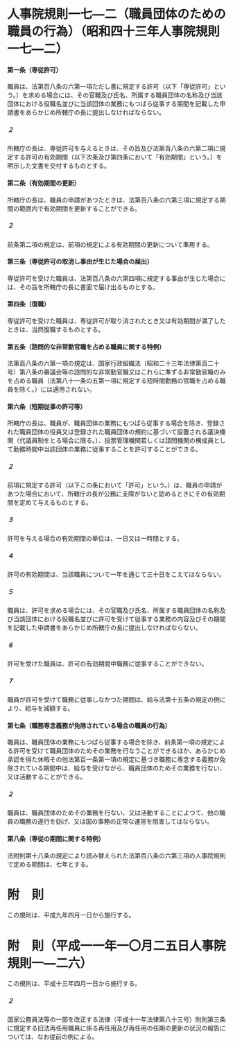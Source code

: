 # 人事院規則一七―二（職員団体のための職員の行為）（昭和四十三年人事院規則一七―二）
#### 第一条（専従許可）
職員は、法第百八条の六第一項ただし書に規定する許可（以下「専従許可」という。）を求める場合には、その官職及び氏名、所属する職員団体の名称及び当該団体における役職名並びに当該団体の業務にもつぱら従事する期間を記載した申請書をあらかじめ所轄庁の長に提出しなければならない。
##### ２
所轄庁の長は、専従許可を与えるときは、その旨及び法第百八条の六第二項に規定する許可の有効期間（以下次条及び第四条において「有効期間」という。）を明示した文書を交付するものとする。
#### 第二条（有効期間の更新）
所轄庁の長は、職員の申請があつたときは、法第百八条の六第三項に規定する期間の範囲内で有効期間を更新することができる。
##### ２
前条第二項の規定は、前項の規定による有効期間の更新について準用する。
#### 第三条（専従許可の取消し事由が生じた場合の届出）
専従許可を受けた職員は、法第百八条の六第四項に規定する事由が生じた場合には、その旨を所轄庁の長に書面で届け出るものとする。
#### 第四条（復職）
専従許可を受けた職員は、専従許可が取り消されたとき又は有効期間が満了したときは、当然復職するものとする。
#### 第五条（諮問的な非常勤官職を占める職員に関する特例）
法第百八条の六第一項の規定は、国家行政組織法（昭和二十三年法律第百二十号）第八条の審議会等の諮問的な非常勤官職又はこれらに準ずる非常勤官職のみを占める職員（法第八十一条の五第一項に規定する短時間勤務の官職を占める職員を除く。）には適用されない。
#### 第六条（短期従事の許可等）
所轄庁の長は、職員が、職員団体の業務にもつぱら従事する場合を除き、登録された職員団体の役員又は登録された職員団体の規約に基づいて設置される議決機関（代議員制をとる場合に限る。）、投票管理機関若しくは諮問機関の構成員として勤務時間中当該団体の業務に従事することを許可することができる。
##### ２
前項に規定する許可（以下この条において「許可」という。）は、職員の申請があつた場合において、所轄庁の長が公務に支障がないと認めるときにその有効期間を定めて与えるものとする。
##### ３
許可を与える場合の有効期間の単位は、一日又は一時間とする。
##### ４
許可の有効期間は、当該職員について一年を通じて三十日をこえてはならない。
##### ５
職員は、許可を求める場合には、その官職及び氏名、所属する職員団体の名称及び当該団体における役職名並びに許可を受けて従事する業務の内容及びその期間を記載した申請書をあらかじめ所轄庁の長に提出しなければならない。
##### ６
許可を受けた職員は、許可の有効期間中職務に従事することができない。
##### ７
職員が許可を受けて職務に従事しなかつた期間は、給与法第十五条の規定の例により、給与を減額する。
#### 第七条（職務専念義務が免除されている場合の職員の行為）
職員は、職員団体の業務にもつぱら従事する場合を除き、前条第一項の規定による許可を受けて職員団体のためその業務を行なうことができるほか、あらかじめ承認を得た休暇その他法第百一条第一項の規定に基づき職務に専念する義務が免除されている期間中は、給与を受けながら、職員団体のためその業務を行ない、又は活動することができる。
##### ２
職員は、職員団体のためその業務を行ない、又は活動することによつて、他の職員の職務の遂行を妨げ、又は国の事務の正常な運営を阻害してはならない。
#### 第八条（専従の期間に関する特例）
法附則第十八条の規定により読み替えられた法第百八条の六第三項の人事院規則で定める期間は、七年とする。
# 附　則
この規則は、平成九年四月一日から施行する。
# 附　則（平成一一年一〇月二五日人事院規則一―二六）
この規則は、平成十三年四月一日から施行する。
##### ２
国家公務員法等の一部を改正する法律（平成十一年法律第八十三号）附則第三条に規定する旧法再任用職員に係る再任用及び再任用の任期の更新の状況の報告については、なお従前の例による。
